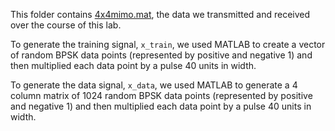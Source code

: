 This folder contains [4x4mimo.mat](https://github.com/anushadatar/4x4-simulated-mimo/blob/main/data/4x4MIMO.mat),
the data we transmitted and received over the course of this lab. 

To generate the training signal, `x_train`, we used MATLAB to create a vector
of random BPSK data points (represented by positive and negative 1) and then
multiplied each data point by a pulse 40 units in width.

To generate the data signal, `x_data`, we used MATLAB to generate a 4 column
matrix of 1024 random BPSK data points (represented by positive and negative 1)
and then multiplied each data point by a pulse 40 units in width.
